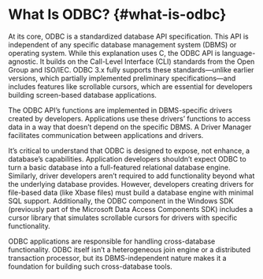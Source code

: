 # What Is ODBC? {#what-is-odbc}

At its core, ODBC is a standardized database API specification. This API is independent of any specific database management system (DBMS) or operating system. While this explanation uses C, the ODBC API is language-agnostic. It builds on the Call-Level Interface (CLI) standards from the Open Group and ISO/IEC. ODBC 3.x fully supports these standards—unlike earlier versions, which partially implemented preliminary specifications—and includes features like scrollable cursors, which are essential for developers building screen-based database applications.

The ODBC API’s functions are implemented in DBMS-specific drivers created by developers. Applications use these drivers’ functions to access data in a way that doesn’t depend on the specific DBMS. A Driver Manager facilitates communication between applications and drivers.

It’s critical to understand that ODBC is designed to expose, not enhance, a database’s capabilities. Application developers shouldn’t expect ODBC to turn a basic database into a full-featured relational database engine. Similarly, driver developers aren’t required to add functionality beyond what the underlying database provides. However, developers creating drivers for file-based data (like Xbase files) must build a database engine with minimal SQL support. Additionally, the ODBC component in the Windows SDK (previously part of the Microsoft Data Access Components SDK) includes a cursor library that simulates scrollable cursors for drivers with specific functionality.

ODBC applications are responsible for handling cross-database functionality. ODBC itself isn’t a heterogeneous join engine or a distributed transaction processor, but its DBMS-independent nature makes it a foundation for building such cross-database tools.
